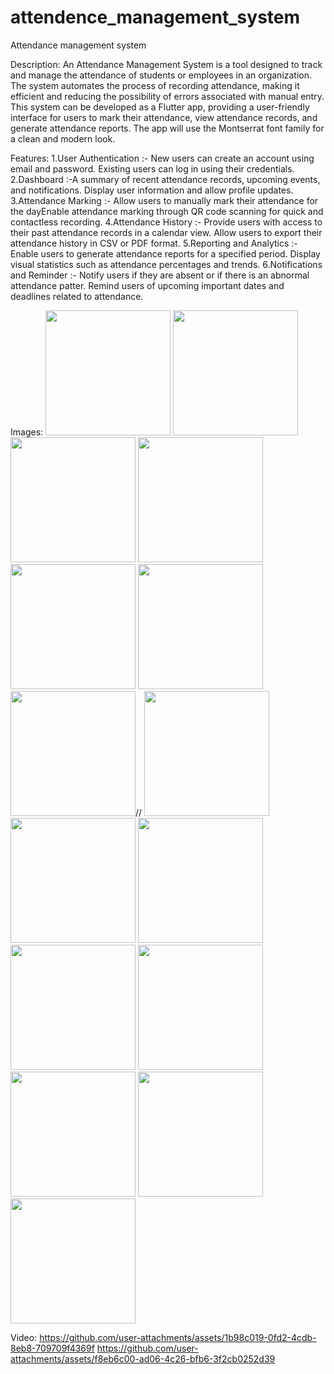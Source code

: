 # attendence_management_system
Attendance management system

Description:
An Attendance Management System is a tool designed to track and manage the attendance of students or employees in an organization. The system automates the process of recording attendance, making it efficient and reducing the possibility of errors associated with manual entry. This system can be developed as a Flutter app, providing a user-friendly interface for users to mark their attendance, view attendance records, and generate attendance reports. The app will use the Montserrat font family for a clean and modern look.

Features:
 1.User Authentication :- New users can create an account using email and password. Existing users can log in using their credentials.
 2.Dashboard :-A summary of recent attendance records, upcoming events, and notifications. Display user information and allow profile updates.
 3.Attendance Marking :- Allow users to manually mark their attendance for the dayEnable attendance marking through QR code scanning for quick and contactless recording.
 4.Attendance History :- Provide users with access to their past attendance records in a calendar view. Allow users to export their attendance history in CSV or PDF format.
 5.Reporting and Analytics :- Enable users to generate attendance reports for a specified period. Display visual statistics such as attendance percentages and trends.
 6.Notifications and Reminder :- Notify users if they are absent or if there is an abnormal attendance patter. Remind users of upcoming important dates and deadlines related to attendance.

Images:
<img src="https://github.com/user-attachments/assets/34af2a26-2821-4930-b456-2258a4ab27f3" height="200">
<img src="https://github.com/user-attachments/assets/8e4df5dc-0854-4eaf-ad54-3f828780720d" height="200">
<img src="https://github.com/user-attachments/assets/20d555b6-4197-4329-8012-693b66bb3da0" height="200">
<img src="https://github.com/user-attachments/assets/d1faf92e-a513-4d37-a9cc-80546e545d8d" height="200">
<img src="https://github.com/user-attachments/assets/df79e90c-2776-4466-908a-58c8e31c7162" height="200">
<img src="https://github.com/user-attachments/assets/9355998f-5f8b-4a8f-a7ad-d6a820c9cc44" height="200">
<img src="https://github.com/user-attachments/assets/6e3a272e-70a0-4d78-948e-3105360edcd4" height="200">//
<img src="https://github.com/user-attachments/assets/dbcae323-4d7b-4fc3-a88d-03956d49f49a" height="200">
<img src="https://github.com/user-attachments/assets/b06182e7-a388-4643-867c-f2a555151266" height="200">
<img src="https://github.com/user-attachments/assets/e5fe4917-23b4-4c60-b392-598ef278ce68" height="200">
<img src="https://github.com/user-attachments/assets/8dff9401-cbf7-4645-8176-b415e90a22f4" height="200">
<img src="https://github.com/user-attachments/assets/9f61d40e-47a8-4f55-8750-d5545e8b9535" height="200">
<img src="https://github.com/user-attachments/assets/d2af4abc-a7c8-426f-84ad-658e16938dc0" height="200">
<img src="https://github.com/user-attachments/assets/c7c42787-463b-4588-b785-f04dfc9b5ab8" height="200">
<img src="https://github.com/user-attachments/assets/d46dab50-e3fd-44b2-bd94-0a370ac28838" height="200">

Video:
https://github.com/user-attachments/assets/1b98c019-0fd2-4cdb-8eb8-709709f4369f
https://github.com/user-attachments/assets/f8eb6c00-ad06-4c26-bfb6-3f2cb0252d39










